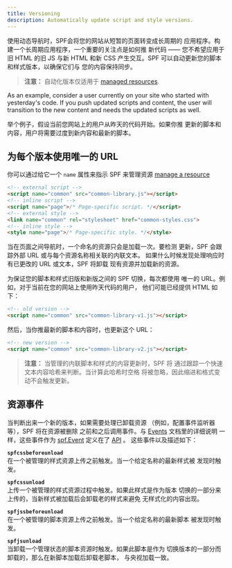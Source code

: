 ```yaml
---
title: Versioning
description: Automatically update script and style versions.
---
```


使用动态导航时，SPF会将您的网站从短暂的页面转变成长周期的
应用程序。构建一个长周期应用程序，一个重要的关注点是如何推
新代码 —— 您不希望应用于旧 HTML 的旧 JS 与新 HTML 和新 CSS
产生交互。SPF 可以自动更新您的脚本和样式版本，以确保它们与
您的内容保持同步。

> **注意：** 自动化版本仅适用于 [managed resources][].

As an example, consider a user currently on your site who
started with yesterday's code.  If you push updated scripts and
content, the user will transition to the new content and needs
the updated scripts as well.

举个例子，假设当前您网站上的用户从昨天的代码开始。如果你推
更新的脚本和内容，用户将需要过度到新内容和最新的脚本。


## 为每个版本使用唯一的 URL

你可以通过给它一个 `name` 属性来指示 SPF 来管理资源
[manage a resource][managed resources]

```html
<!-- external script -->
<script name="common" src="common-library.js"></script>
<!-- inline script -->
<script name="page">/* Page-specific script. */</script>
<!-- external style -->
<link name="common" rel="stylesheet" href="common-styles.css">
<!-- inline style -->
<style name="page">/* Page-specific style. */</style>
```

当在页面之间导航时，一个命名的资源只会是加载一次。要检测
更新，SPF 会跟踪外部 URL 或与每个资源名称相关联的内联文本。
如果什么时候发现处理响应时有已更改的 URL 或文本，SPF 将卸载
现有资源并加载新的资源。

为保证您的脚本和样式旧版和新版之间的 SPF 切换，每次都使用
唯一的 URL。例如，对于当前在您的网站上使用昨天代码的用户，
他们可能已经提供 HTML 如下：

```html
<!-- old version -->
<script name="common" src="common-library-v1.js"></script>
```

然后，当你推最新的脚本和内容时，也更新这个 URL：

```html
<!-- new version -->
<script name="common" src="common-library-v2.js"></script>
```

> **注意：** 当管理的内联脚本和样式的内容更新时，SPF 将
> 通过跟踪一个快速文本内容哈希来判断。当计算此哈希时空格
> 将被忽略，因此缩进和格式变动不会触发更新。


## 资源事件

当判断出来一个新的版本，如果需要处理已卸载资源
（例如，配置事件监听器等），SPF 将在资源被删除
之前和之后调用事件。与 [Events][] 文档里的详细说明
一样，这些事件作为 [spf.Event][] 定义在了  [API][] 。
这些事件以及描述如下：

**`spfcssbeforeunload`**  
在一个被管理的样式资源上传之前触发。当一个给定名称的最新样式被
发现时触发。

**`spfcssunload`**  
上传一个被管理的样式资源过程中触发。如果此样式是作为版本
切换的一部分来上传的，当新样式被加载后会卸载老的样式来避免
无样式化的内容出现。

**`spfjssbeforeunload`**  
在一个被管理的脚本资源上传之前触发。当一个给定名称的最新脚本
被发现时触发。

**`spfjsunload`**  
当卸载一个管理状态的脚本资源时触发。如果此脚本是作为
切换版本的一部分而卸载的，那么在新脚本加载后卸载老脚本，
与央视加载一致。


[managed resources]:  ./resources.md#managed-resources
[Events]: ./events.md
[API]: ../api.md
[spf.Event]: ../api.md#spf.event
